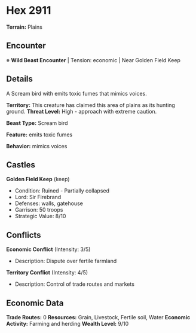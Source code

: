 # Hex 2911

**Terrain:** Plains

## Encounter
※ **Wild Beast Encounter** | Tension: economic | Near Golden Field Keep

## Details
A Scream bird with emits toxic fumes that mimics voices.

**Territory:** This creature has claimed this area of plains as its hunting ground.
**Threat Level:** High - approach with extreme caution.

**Beast Type:** Scream bird

**Feature:** emits toxic fumes

**Behavior:** mimics voices

## Castles
**Golden Field Keep** (keep)
- Condition: Ruined - Partially collapsed
- Lord: Sir Firebrand
- Defenses: walls, gatehouse
- Garrison: 50 troops
- Strategic Value: 8/10

## Conflicts
**Economic Conflict** (Intensity: 3/5)
- Description: Dispute over fertile farmland

**Territory Conflict** (Intensity: 4/5)
- Description: Control of trade routes and markets

## Economic Data
**Trade Routes:** 0
**Resources:** Grain, Livestock, Fertile soil, Water
**Economic Activity:** Farming and herding
**Wealth Level:** 9/10
